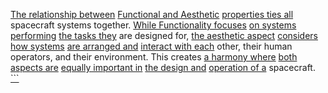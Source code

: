 
[The relationship between](1/3/1/3/1/3/.Ecological%20Relationships) [Functional and Aesthetic](2/2/2/_Function-Form) [properties ties all](1/1/.Things%20and%20Properties) spacecraft systems together. [While Functionality focuses](3/1/3/3/1/2/3/3/2/.Processing) [on systems performing](3/1/1/2/2/2/1/1/.Operation%20System) [the tasks they](3/1/1/2/3/1/1/2/2/.Natural%20Language%20Tasks) are designed for, [the aesthetic aspect](3/3/2/1/3/3/.Product%20Aesthetics) [considers how systems](1/1/3/3/1/3/1/.System) [are arranged and](1/1/3/3/1/1/1/.Arrangement) [interact with each](2/1/1/3/3/.Social%20Interactions) other, their human operators, and their environment. This creates [a harmony where](2/1/3/1/2/3/.Harmony) [both aspects are](2/1/2/3/_Positive-Negative) [equally important in](3/1/3/3/2/2/1/3/.Necessity) [the design and](1/1/3/3/1/1/3/.Design) [operation of a](1/1/3/1/1/3/3/1/1/3/.Set%20Operations) spacecraft.
[```](3/1/3/1/1/1/2/_One-Handed-Two-Handed)